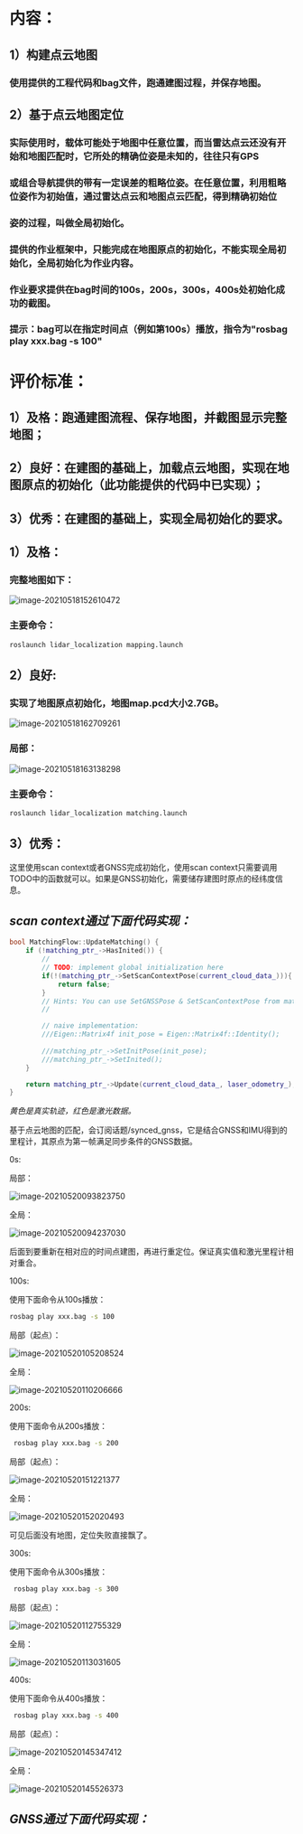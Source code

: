 # 内容：

## 1）构建点云地图

### 使用提供的工程代码和bag文件，跑通建图过程，并保存地图。

## 2）基于点云地图定位

###         实际使用时，载体可能处于地图中任意位置，而当雷达点云还没有开始和地图匹配时，它所处的精确位姿是未知的，往往只有GPS

### 或组合导航提供的带有一定误差的粗略位姿。在任意位置，利用粗略位姿作为初始值，通过雷达点云和地图点云匹配，得到精确初始位

### 姿的过程，叫做全局初始化。

###         提供的作业框架中，只能完成在地图原点的初始化，不能实现全局初始化，全局初始化为作业内容。

###         作业要求提供在bag时间的100s，200s，300s，400s处初始化成功的截图。

###         提示：bag可以在指定时间点（例如第100s）播放，指令为"rosbag play xxx.bag -s 100"



# 评价标准：

## 1）及格：跑通建图流程、保存地图，并截图显示完整地图；

## 2）良好：在建图的基础上，加载点云地图，实现在地图原点的初始化（此功能提供的代码中已实现）；

## 3）优秀：在建图的基础上，实现全局初始化的要求。





## 1）及格：

### 完整地图如下：

![image-20210518152610472](../../images/image-20210518152610472.png)

### 主要命令：

```bash
roslaunch lidar_localization mapping.launch
```

## 2）良好:

### 实现了地图原点初始化，地图map.pcd大小2.7GB。

![image-20210518162709261](../../images/image-20210518162709261.png)

### 局部：

![image-20210518163138298](../../images/image-20210518163138298.png)

### 主要命令：

```bash
roslaunch lidar_localization matching.launch
```





## 3）优秀：

这里使用scan context或者GNSS完成初始化，使用scan context只需要调用TODO中的函数就可以。如果是GNSS初始化，需要储存建图时原点的经纬度信息。

## *scan context通过下面代码实现：*

```c++
bool MatchingFlow::UpdateMatching() {
    if (!matching_ptr_->HasInited()) {
        //
        // TODO: implement global initialization here
        if(!(matching_ptr_->SetScanContextPose(current_cloud_data_))){
            return false;
        }
        // Hints: You can use SetGNSSPose & SetScanContextPose from matching.hpp
        //

        // naive implementation:
        ///Eigen::Matrix4f init_pose = Eigen::Matrix4f::Identity();
        
        ///matching_ptr_->SetInitPose(init_pose);
        ///matching_ptr_->SetInited();
    }

    return matching_ptr_->Update(current_cloud_data_, laser_odometry_);
}
```

*黄色是真实轨迹，红色是激光数据。*

基于点云地图的匹配，会订阅话题/synced_gnss，它是结合GNSS和IMU得到的里程计，其原点为第一帧满足同步条件的GNSS数据。

0s:

局部：

![image-20210520093823750](../../images/image-20210520093823750.png)

全局：

![image-20210520094237030](../../images/image-20210520094237030.png)



后面到要重新在相对应的时间点建图，再进行重定位。保证真实值和激光里程计相对重合。

100s:

使用下面命令从100s播放：

```bash
rosbag play xxx.bag -s 100
```

局部（起点）：

![image-20210520105208524](../../images/image-20210520105208524.png)



全局：

![image-20210520110206666](../../images/image-20210520110206666.png)





200s:

使用下面命令从200s播放：

```bash
 rosbag play xxx.bag -s 200
```

局部（起点）：

![image-20210520151221377](../../images/image-20210520151221377.png)

全局：

![image-20210520152020493](../../images/image-20210520152020493.png)



可见后面没有地图，定位失败直接飘了。

300s:

使用下面命令从300s播放：

```bash
 rosbag play xxx.bag -s 300
```

局部（起点）：

![image-20210520112755329](../../images/image-20210520112755329.png)



全局：

![image-20210520113031605](../../images/image-20210520113031605.png)





400s:

使用下面命令从400s播放：

```bash
 rosbag play xxx.bag -s 400
```

局部（起点）：

![image-20210520145347412](../../images/image-20210520145347412.png)

全局：

![image-20210520145526373](../../images/image-20210520145526373.png)

## *GNSS通过下面代码实现：*

